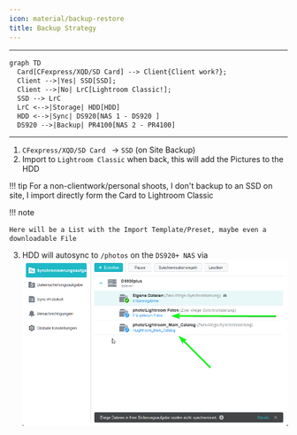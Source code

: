 ```yaml
---
icon: material/backup-restore
title: Backup Strategy
---
```


---

``` mermaid
graph TD
  Card[CFexpress/XQD/SD Card] --> Client{Client work?};
  Client -->|Yes| SSD[SSD];
  Client -->|No| LrC[Lightroom Classic!];
  SSD --> LrC
  LrC <-->|Storage| HDD[HDD] 
  HDD <-->|Sync| DS920[NAS 1 - DS920 ]
  DS920 -->|Backup| PR4100[NAS 2 - PR4100]
```

---

1. `CFexpress/XQD/SD Card ` -> `SSD` (on Site Backup)
2. Import to `Lightroom Classic` when back, this will add the Pictures to the HDD

!!! tip
    For a non-clientwork/personal shoots, I don't backup to an SSD on site, I import directly form the Card to Lightroom Classic

!!! note

    Here will be a List with the Import Template/Preset, maybe even a downloadable File


3. HDD will autosync to `/photos` on the `DS920+ NAS` via   
    ![Alt text](../images/Photography/drive_sync.png)
















































<!-- ############# JUST THE BACKUP OF MY OLD WAY, WHICH SHOULD APPEAR ON MY PAGE



## Standard
Upload to Lightroom (not Classic) (iPad on Site) oder Mac zuhause
Für Kunden mind. 3 Monate Backupgarantie und Cloudaccess  (Adobe Lightroom)

---

Cull photos and edit them (don't delete them yet)
Manually Backup culled and edited Photos in RAW and JPG to WD 4TB
don't use the auto function in Lightroom, as this backs up all the crap photos too

---

This will get synced to DelevenNAS/photo and you don't have the problem of loosing the Network

---

Make sure you are not searching in DelevenNAS/home/Photos  thats something different

---

Backup this Folder to a external drive (Happens Automatically every day)
is currently automated with Hyperbackup to WD MyBook 

----

Backup JPG to iCloud Photos
Drag and Drop from HDD or NAS

---

After you made sure everything is backed up 3 Times (Lightroom Cloud, NAS, HDD) you can Format the Cards and delete the photos from the SSD

Somit habe ich 4 Backups, 1x NAS, 2x HDD, und mind. während der 3 Monate, auch auf Lightroom Cloud

JPGs sind dann noch zusätzlich in der iCloud


Alle Paar Monate kann man auch mal das Backup von DelevenNAS/photo/SynologyDrive zum PR4100/Photo_Drive_Backup kopieren, dann ist da auch ein Backup.

## Wedding/Event/Clientwork
Same as Standard just Backup on Location to a 500GB or 1 TB SSD, keep the XQD/CFexpress/SD Cards

So you have the first Copy on 1st Cardslot, the second on the 2nd Cardslot and the 3rd on the SSD.

When you come back, connect SSD to mac and import all in to lightroom.











############# END OF THE OLD BACKUPWAY -->


